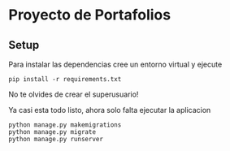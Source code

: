 # Proyecto de Portafolios
## Setup
Para instalar las dependencias cree un entorno virtual y ejecute
```
pip install -r requirements.txt
```
No te olvides de crear el superusuario!

Ya casi esta todo listo, ahora solo falta ejecutar la aplicacion
```
python manage.py makemigrations
python manage.py migrate
python manage.py runserver
```